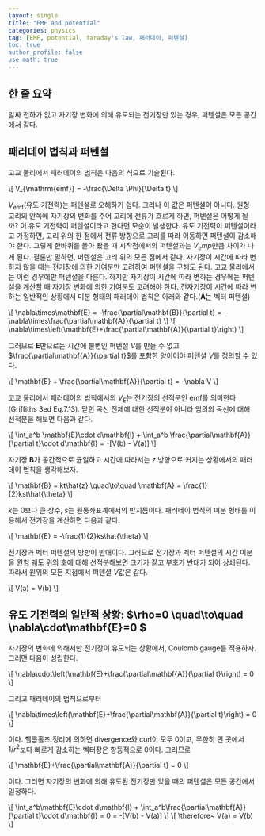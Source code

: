 ```yaml
---
layout: single
title: "EMF and potential"
categories: physics
tag: [EMF, potential, faraday's law, 패러데이, 퍼텐셜]
toc: true
author_profile: false
use_math: true
---
```

## 한 줄 요약
알짜 전하가 없고 자기장 변화에 의해 유도되는 전기장만 있는 경우, 퍼텐셜은 모든 공간에서 같다.

## 패러데이 법칙과 퍼텐셜

고교 물리에서 패러데이의 법칙은 다음의 식으로 기술된다.

\\[ V_{\mathrm{emf}} = -\frac{\Delta \Phi}{\Delta t} \\]

$V_{\mathrm{emf}}$(유도 기전력)는 퍼텐셜로 오해하기 쉽다. 그러나 이 값은 퍼텐셜이 아니다. 원형 고리의 안쪽에 자기장의 변화를 주어 고리에 전류가 흐르게 하면, 퍼텐셜은 어떻게 될까? 이 유도 기전력이 퍼텐셜이라고 한다면 모순이 발생한다. 유도 기전력이 퍼텐셜이라고 가정하면, 고리 위의 한 점에서 전류 방향으로 고리를 따라 이동하면 퍼텐셜이 감소해야 한다. 그렇게 한바퀴를 돌아 왔을 때 시작점에서의 퍼텐셜과는 $V_emp$만큼 차이가 나게 된다. 결론만 말하면, 퍼텐셜은 고리 위의 모든 점에서 같다. 자기장이 시간에 따라 변하지 않을 때는 전기장에 의한 기여분만 고려하여 퍼텐셜을 구해도 된다. 고교 물리에서는 이런 경우에만 퍼텐셜을 다룬다. 하지만 자기장이 시간에 따라 변하는 경우에는 퍼텐셜을 계산할 때 자기장 변화에 의한 기여분도 고려해야 한다.
전자기장이 시간에 따라 변하는 일반적인 상황에서 미분 형태의 패러데이 법칙은 아래와 같다.($\mathbf{A}$는 벡터 퍼텐셜)

\\[ \nabla\times\mathbf{E} = -\frac{\partial\mathbf{B}}{\partial t} = -\nabla\times\frac{\partial\mathbf{A}}{\partial t} \\]
\\[ \nabla\times\left(\mathbf{E}+\frac{\partial\mathbf{A}}{\partial t}\right) \\]

그러므로 $\mathbf{E}$만으로는 시간에 불변인 퍼텐셜 $V$를 만들 수 없고 $\frac{\partial\mathbf{A}}{\partial t}$를 포함한 양이어야 퍼텐셜 $V$를 정의할 수 있다.

\\[ \mathbf{E} + \frac{\partial\mathbf{A}}{\partial t} = -\nabla V \\]

고교 물리에서 패러데이의 법칙에서의 $V_E$는 전기장의 선적분인 emf를 의미한다(Griffiths 3ed Eq.7.13). 닫힌 곡선 전체에 대한 선적분이 아니라 임의의 곡선에 대해 선적분을 해보면 다음과 같다.

\\[ \int_a^b \mathbf{E}\cdot d\mathbf{l} + \int_a^b \frac{\partial\mathbf{A}}{\partial t}\cdot d\mathbf{l} = -[V(b) - V(a)] \\]

자기장 $\mathbf{B}$가 공간적으로 균일하고 시간에 따라서는 $z$ 방향으로 커지는 상황에서의 패러데이 법칙을 생각해보자.

\\[ \mathbf{B} = kt\hat{z} \quad\to\quad \mathbf{A} = \frac{1}{2}kst\hat{\theta} \\]

$k$는 0보다 큰 상수, $s$는 원통좌표계에서의 반지름이다. 패러데이 법칙의 미분 형태를 이용해서 전기장을 계산하면 다음과 같다.

\\[ \mathbf{E} = -\frac{1}{2}ks\hat{\theta} \\]

전기장과 벡터 퍼텐셜의 방향이 반대이다. 그러므로 전기장과 벡터 퍼텐셜의 시간 미분을 원형 궤도 위의 호에 대해 선적분해보면 크기가 같고 부호가 반대가 되어 상쇄된다. 따라서 원위의 모든 지점에서 퍼텐셜 $V$값은 같다.

\\[ V(a) = V(b) \\]

## 유도 기전력의 일반적 상황: $\rho=0 \quad\to\quad \nabla\cdot\mathbf{E}=0 $

자기장의 변화에 의해서만 전기장이 유도되는 상황에서, Coulomb gauge를 적용하자. 그러면 다음이 성립한다.

\\[ \nabla\cdot\left(\mathbf{E}+\frac{\partial\mathbf{A}}{\partial t}\right) = 0 \\]

그리고 패러데이의 법칙으로부터

\\[ \nabla\times\left(\mathbf{E}+\frac{\partial\mathbf{A}}{\partial t}\right) = 0 \\]

이다. 헬름홀츠 정리에 의하면 divergence와 curl이 모두 0이고, 무한히 먼 곳에서 $1/r^2$보다 빠르게 감소하는 벡터장은 항등적으로 0이다. 그러므로

\\[ \mathbf{E}+\frac{\partial\mathbf{A}}{\partial t} = 0 \\]

이다. 그러면 자기장의 변화에 의해 유도된 전기장만 있을 때의 퍼텐셜은 모든 공간에서 일정하다.

\\[ \int_a^b\mathbf{E}\cdot d\mathbf{l} + \int_a^b\frac{\partial\mathbf{A}}{\partial t}\cdot d\mathbf{l} = 0 = -[V(b) - V(a)] \\]
\\[ \therefore~ V(a) = V(b) \\]
